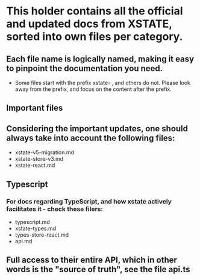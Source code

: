 # This holder contains all the official and updated docs from XSTATE, sorted into own files per category.

## Each file name is logically named, making it easy to pinpoint the documentation you need.
- Some files start with the prefix xstate- , and others do not. Please look away from the prefix, and focus on the content after the prefix.

## Important files
## Considering the important updates, one should always take into account the following files:
- xstate-v5-migration.md
- xstate-store-v3.md
- xstate-react.md

## Typescript
###  For docs regarding TypeScript, and how xstate actively facilitates it - check these filers:
- typescript.md
- xstate-types.md
- types-store-react.md
- api.md

## Full access to their entire API, which in other words is the "source of truth", see the file api.ts

